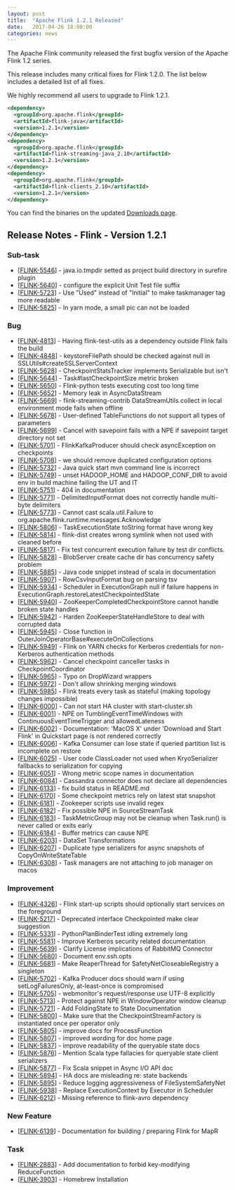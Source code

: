 ```yaml
---
layout: post
title:  "Apache Flink 1.2.1 Released"
date:   2017-04-26 18:00:00
categories: news
---
```


The Apache Flink community released the first bugfix version of the Apache Flink 1.2 series.

This release includes many critical fixes for Flink 1.2.0. The list below includes a detailed list of all fixes.

We highly recommend all users to upgrade to Flink 1.2.1.

```xml
<dependency>
  <groupId>org.apache.flink</groupId>
  <artifactId>flink-java</artifactId>
  <version>1.2.1</version>
</dependency>
<dependency>
  <groupId>org.apache.flink</groupId>
  <artifactId>flink-streaming-java_2.10</artifactId>
  <version>1.2.1</version>
</dependency>
<dependency>
  <groupId>org.apache.flink</groupId>
  <artifactId>flink-clients_2.10</artifactId>
  <version>1.2.1</version>
</dependency>
```

You can find the binaries on the updated [Downloads page](http://flink.apache.org/downloads.html).


<h2>Release Notes - Flink - Version 1.2.1</h2>

    
<h3>        Sub-task
</h3>
<ul>
<li>[<a href='https://issues.apache.org/jira/browse/FLINK-5546'>FLINK-5546</a>] -         java.io.tmpdir setted as project build directory in surefire plugin
</li>
<li>[<a href='https://issues.apache.org/jira/browse/FLINK-5640'>FLINK-5640</a>] -         configure the explicit Unit Test file suffix
</li>
<li>[<a href='https://issues.apache.org/jira/browse/FLINK-5723'>FLINK-5723</a>] -         Use &quot;Used&quot; instead of &quot;Initial&quot; to make taskmanager tag more readable
</li>
<li>[<a href='https://issues.apache.org/jira/browse/FLINK-5825'>FLINK-5825</a>] -         In yarn mode, a small pic can not be loaded
</li>
</ul>
                            
<h3>        Bug
</h3>
<ul>
<li>[<a href='https://issues.apache.org/jira/browse/FLINK-4813'>FLINK-4813</a>] -         Having flink-test-utils as a dependency outside Flink fails the build
</li>
<li>[<a href='https://issues.apache.org/jira/browse/FLINK-4848'>FLINK-4848</a>] -         keystoreFilePath should be checked against null in SSLUtils#createSSLServerContext
</li>
<li>[<a href='https://issues.apache.org/jira/browse/FLINK-5628'>FLINK-5628</a>] -         CheckpointStatsTracker implements Serializable but isn&#39;t
</li>
<li>[<a href='https://issues.apache.org/jira/browse/FLINK-5644'>FLINK-5644</a>] -         Task#lastCheckpointSize metric broken
</li>
<li>[<a href='https://issues.apache.org/jira/browse/FLINK-5650'>FLINK-5650</a>] -         Flink-python tests executing cost too long time
</li>
<li>[<a href='https://issues.apache.org/jira/browse/FLINK-5652'>FLINK-5652</a>] -         Memory leak in AsyncDataStream
</li>
<li>[<a href='https://issues.apache.org/jira/browse/FLINK-5669'>FLINK-5669</a>] -         flink-streaming-contrib DataStreamUtils.collect in local environment mode fails when offline
</li>
<li>[<a href='https://issues.apache.org/jira/browse/FLINK-5678'>FLINK-5678</a>] -         User-defined TableFunctions do not support all types of parameters
</li>
<li>[<a href='https://issues.apache.org/jira/browse/FLINK-5699'>FLINK-5699</a>] -         Cancel with savepoint fails with a NPE if savepoint target directory not set
</li>
<li>[<a href='https://issues.apache.org/jira/browse/FLINK-5701'>FLINK-5701</a>] -         FlinkKafkaProducer should check asyncException on checkpoints
</li>
<li>[<a href='https://issues.apache.org/jira/browse/FLINK-5708'>FLINK-5708</a>] -         we should remove duplicated configuration options 
</li>
<li>[<a href='https://issues.apache.org/jira/browse/FLINK-5732'>FLINK-5732</a>] -         Java quick start mvn command line is incorrect
</li>
<li>[<a href='https://issues.apache.org/jira/browse/FLINK-5749'>FLINK-5749</a>] -             unset HADOOP_HOME and HADOOP_CONF_DIR to avoid env in build machine failing the UT and IT
</li>
<li>[<a href='https://issues.apache.org/jira/browse/FLINK-5751'>FLINK-5751</a>] -         404 in documentation
</li>
<li>[<a href='https://issues.apache.org/jira/browse/FLINK-5771'>FLINK-5771</a>] -         DelimitedInputFormat does not correctly handle multi-byte delimiters
</li>
<li>[<a href='https://issues.apache.org/jira/browse/FLINK-5773'>FLINK-5773</a>] -         Cannot cast scala.util.Failure to org.apache.flink.runtime.messages.Acknowledge
</li>
<li>[<a href='https://issues.apache.org/jira/browse/FLINK-5806'>FLINK-5806</a>] -         TaskExecutionState toString format have wrong key
</li>
<li>[<a href='https://issues.apache.org/jira/browse/FLINK-5814'>FLINK-5814</a>] -         flink-dist creates wrong symlink when not used with cleaned before
</li>
<li>[<a href='https://issues.apache.org/jira/browse/FLINK-5817'>FLINK-5817</a>] -         Fix test concurrent execution failure by test dir conflicts.
</li>
<li>[<a href='https://issues.apache.org/jira/browse/FLINK-5828'>FLINK-5828</a>] -         BlobServer create cache dir has concurrency safety problem
</li>
<li>[<a href='https://issues.apache.org/jira/browse/FLINK-5885'>FLINK-5885</a>] -         Java code snippet instead of scala in documentation
</li>
<li>[<a href='https://issues.apache.org/jira/browse/FLINK-5907'>FLINK-5907</a>] -         RowCsvInputFormat bug on parsing tsv
</li>
<li>[<a href='https://issues.apache.org/jira/browse/FLINK-5934'>FLINK-5934</a>] -         Scheduler in ExecutionGraph null if failure happens in ExecutionGraph.restoreLatestCheckpointedState
</li>
<li>[<a href='https://issues.apache.org/jira/browse/FLINK-5940'>FLINK-5940</a>] -         ZooKeeperCompletedCheckpointStore cannot handle broken state handles
</li>
<li>[<a href='https://issues.apache.org/jira/browse/FLINK-5942'>FLINK-5942</a>] -         Harden ZooKeeperStateHandleStore to deal with corrupted data
</li>
<li>[<a href='https://issues.apache.org/jira/browse/FLINK-5945'>FLINK-5945</a>] -         Close function in OuterJoinOperatorBase#executeOnCollections
</li>
<li>[<a href='https://issues.apache.org/jira/browse/FLINK-5949'>FLINK-5949</a>] -         Flink on YARN checks for Kerberos credentials for non-Kerberos authentication methods
</li>
<li>[<a href='https://issues.apache.org/jira/browse/FLINK-5962'>FLINK-5962</a>] -         Cancel checkpoint canceller tasks in CheckpointCoordinator
</li>
<li>[<a href='https://issues.apache.org/jira/browse/FLINK-5965'>FLINK-5965</a>] -         Typo on DropWizard wrappers
</li>
<li>[<a href='https://issues.apache.org/jira/browse/FLINK-5972'>FLINK-5972</a>] -         Don&#39;t allow shrinking merging windows
</li>
<li>[<a href='https://issues.apache.org/jira/browse/FLINK-5985'>FLINK-5985</a>] -         Flink treats every task as stateful (making topology changes impossible)
</li>
<li>[<a href='https://issues.apache.org/jira/browse/FLINK-6000'>FLINK-6000</a>] -         Can not start HA cluster with start-cluster.sh
</li>
<li>[<a href='https://issues.apache.org/jira/browse/FLINK-6001'>FLINK-6001</a>] -         NPE on TumblingEventTimeWindows with ContinuousEventTimeTrigger and allowedLateness
</li>
<li>[<a href='https://issues.apache.org/jira/browse/FLINK-6002'>FLINK-6002</a>] -         Documentation: &#39;MacOS X&#39; under &#39;Download and Start Flink&#39; in Quickstart page is not rendered correctly
</li>
<li>[<a href='https://issues.apache.org/jira/browse/FLINK-6006'>FLINK-6006</a>] -         Kafka Consumer can lose state if queried partition list is incomplete on restore
</li>
<li>[<a href='https://issues.apache.org/jira/browse/FLINK-6025'>FLINK-6025</a>] -         User code ClassLoader not used when KryoSerializer fallbacks to serialization for copying
</li>
<li>[<a href='https://issues.apache.org/jira/browse/FLINK-6051'>FLINK-6051</a>] -         Wrong metric scope names in documentation
</li>
<li>[<a href='https://issues.apache.org/jira/browse/FLINK-6084'>FLINK-6084</a>] -         Cassandra connector does not declare all dependencies
</li>
<li>[<a href='https://issues.apache.org/jira/browse/FLINK-6133'>FLINK-6133</a>] -         fix build status in README.md
</li>
<li>[<a href='https://issues.apache.org/jira/browse/FLINK-6170'>FLINK-6170</a>] -         Some checkpoint metrics rely on latest stat snapshot
</li>
<li>[<a href='https://issues.apache.org/jira/browse/FLINK-6181'>FLINK-6181</a>] -         Zookeeper scripts use invalid regex
</li>
<li>[<a href='https://issues.apache.org/jira/browse/FLINK-6182'>FLINK-6182</a>] -         Fix possible NPE in SourceStreamTask
</li>
<li>[<a href='https://issues.apache.org/jira/browse/FLINK-6183'>FLINK-6183</a>] -         TaskMetricGroup may not be cleanup when Task.run() is never called or exits early
</li>
<li>[<a href='https://issues.apache.org/jira/browse/FLINK-6184'>FLINK-6184</a>] -         Buffer metrics can cause NPE
</li>
<li>[<a href='https://issues.apache.org/jira/browse/FLINK-6203'>FLINK-6203</a>] -         DataSet Transformations
</li>
<li>[<a href='https://issues.apache.org/jira/browse/FLINK-6207'>FLINK-6207</a>] -         Duplicate type serializers for async snapshots of CopyOnWriteStateTable
</li>
<li>[<a href='https://issues.apache.org/jira/browse/FLINK-6308'>FLINK-6308</a>] -         Task managers are not attaching to job manager on macos
</li>
</ul>
                    
<h3>        Improvement
</h3>
<ul>
<li>[<a href='https://issues.apache.org/jira/browse/FLINK-4326'>FLINK-4326</a>] -         Flink start-up scripts should optionally start services on the foreground
</li>
<li>[<a href='https://issues.apache.org/jira/browse/FLINK-5217'>FLINK-5217</a>] -         Deprecated interface Checkpointed make clear suggestion
</li>
<li>[<a href='https://issues.apache.org/jira/browse/FLINK-5331'>FLINK-5331</a>] -         PythonPlanBinderTest idling extremely long
</li>
<li>[<a href='https://issues.apache.org/jira/browse/FLINK-5581'>FLINK-5581</a>] -         Improve Kerberos security related documentation
</li>
<li>[<a href='https://issues.apache.org/jira/browse/FLINK-5639'>FLINK-5639</a>] -         Clarify License implications of RabbitMQ Connector
</li>
<li>[<a href='https://issues.apache.org/jira/browse/FLINK-5680'>FLINK-5680</a>] -         Document env.ssh.opts
</li>
<li>[<a href='https://issues.apache.org/jira/browse/FLINK-5681'>FLINK-5681</a>] -         Make ReaperThread for SafetyNetCloseableRegistry a singleton
</li>
<li>[<a href='https://issues.apache.org/jira/browse/FLINK-5702'>FLINK-5702</a>] -         Kafka Producer docs should warn if using setLogFailuresOnly, at-least-once is compromised
</li>
<li>[<a href='https://issues.apache.org/jira/browse/FLINK-5705'>FLINK-5705</a>] -         webmonitor&#39;s request/response use UTF-8 explicitly
</li>
<li>[<a href='https://issues.apache.org/jira/browse/FLINK-5713'>FLINK-5713</a>] -         Protect against NPE in WindowOperator window cleanup
</li>
<li>[<a href='https://issues.apache.org/jira/browse/FLINK-5721'>FLINK-5721</a>] -         Add FoldingState to State Documentation
</li>
<li>[<a href='https://issues.apache.org/jira/browse/FLINK-5800'>FLINK-5800</a>] -         Make sure that the CheckpointStreamFactory is instantiated once per operator only
</li>
<li>[<a href='https://issues.apache.org/jira/browse/FLINK-5805'>FLINK-5805</a>] -         improve docs for ProcessFunction
</li>
<li>[<a href='https://issues.apache.org/jira/browse/FLINK-5807'>FLINK-5807</a>] -         improved wording for doc home page
</li>
<li>[<a href='https://issues.apache.org/jira/browse/FLINK-5837'>FLINK-5837</a>] -         improve readability of the queryable state docs
</li>
<li>[<a href='https://issues.apache.org/jira/browse/FLINK-5876'>FLINK-5876</a>] -         Mention Scala type fallacies for queryable state client serializers
</li>
<li>[<a href='https://issues.apache.org/jira/browse/FLINK-5877'>FLINK-5877</a>] -         Fix Scala snippet in Async I/O API doc
</li>
<li>[<a href='https://issues.apache.org/jira/browse/FLINK-5894'>FLINK-5894</a>] -         HA docs are misleading re: state backends
</li>
<li>[<a href='https://issues.apache.org/jira/browse/FLINK-5895'>FLINK-5895</a>] -         Reduce logging aggressiveness of FileSystemSafetyNet
</li>
<li>[<a href='https://issues.apache.org/jira/browse/FLINK-5938'>FLINK-5938</a>] -         Replace ExecutionContext by Executor in Scheduler
</li>
<li>[<a href='https://issues.apache.org/jira/browse/FLINK-6212'>FLINK-6212</a>] -         Missing reference to flink-avro dependency
</li>
</ul>
                
<h3>        New Feature
</h3>
<ul>
<li>[<a href='https://issues.apache.org/jira/browse/FLINK-6139'>FLINK-6139</a>] -         Documentation for building / preparing Flink for MapR
</li>
</ul>
                                                        
<h3>        Task
</h3>
<ul>
<li>[<a href='https://issues.apache.org/jira/browse/FLINK-2883'>FLINK-2883</a>] -         Add documentation to forbid key-modifying ReduceFunction
</li>
<li>[<a href='https://issues.apache.org/jira/browse/FLINK-3903'>FLINK-3903</a>] -         Homebrew Installation
</li>
</ul>
                    